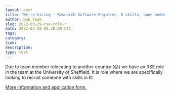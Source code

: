 ```yaml
---
layout: post
title: "We're hiring - Research Software Engineer, R skills, open ended"
author: RSE Team
slug: 2022-03-29-rse-role-r
date: 2022-03-29 09:30:00 UTC
tags:
category:
link:
description:
type: text
---
```


Due to team member relocating to another country (😥) we have an RSE role in the team at the University of Sheffield. It is role where we are specifically looking to recruit someone with skills in R:

[More information and application form.](https://www.jobs.ac.uk/job/COK027/research-software-engineer)
